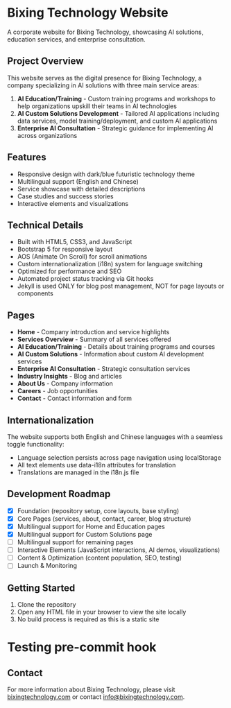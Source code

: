 # Bixing Technology Website

A corporate website for Bixing Technology, showcasing AI solutions, education services, and enterprise consultation.

## Project Overview

This website serves as the digital presence for Bixing Technology, a company specializing in AI solutions with three main service areas:

1. **AI Education/Training** - Custom training programs and workshops to help organizations upskill their teams in AI technologies
2. **AI Custom Solutions Development** - Tailored AI applications including data services, model training/deployment, and custom AI applications
3. **Enterprise AI Consultation** - Strategic guidance for implementing AI across organizations

## Features

- Responsive design with dark/blue futuristic technology theme
- Multilingual support (English and Chinese)
- Service showcase with detailed descriptions
- Case studies and success stories
- Interactive elements and visualizations

## Technical Details

- Built with HTML5, CSS3, and JavaScript
- Bootstrap 5 for responsive layout
- AOS (Animate On Scroll) for scroll animations
- Custom internationalization (i18n) system for language switching
- Optimized for performance and SEO
- Automated project status tracking via Git hooks
- Jekyll is used ONLY for blog post management, NOT for page layouts or components

## Pages

- **Home** - Company introduction and service highlights
- **Services Overview** - Summary of all services offered
- **AI Education/Training** - Details about training programs and courses
- **AI Custom Solutions** - Information about custom AI development services
- **Enterprise AI Consultation** - Strategic consultation services
- **Industry Insights** - Blog and articles
- **About Us** - Company information
- **Careers** - Job opportunities
- **Contact** - Contact information and form

## Internationalization

The website supports both English and Chinese languages with a seamless toggle functionality:

- Language selection persists across page navigation using localStorage
- All text elements use data-i18n attributes for translation
- Translations are managed in the i18n.js file

## Development Roadmap

- [x] Foundation (repository setup, core layouts, base styling)
- [x] Core Pages (services, about, contact, career, blog structure)
- [x] Multilingual support for Home and Education pages
- [x] Multilingual support for Custom Solutions page
- [ ] Multilingual support for remaining pages
- [ ] Interactive Elements (JavaScript interactions, AI demos, visualizations)
- [ ] Content & Optimization (content population, SEO, testing)
- [ ] Launch & Monitoring

## Getting Started

1. Clone the repository
2. Open any HTML file in your browser to view the site locally
3. No build process is required as this is a static site

# Testing pre-commit hook

## Contact

For more information about Bixing Technology, please visit [bixingtechnology.com](https://bixingtechnology.com) or contact info@bixingtechnology.com.
